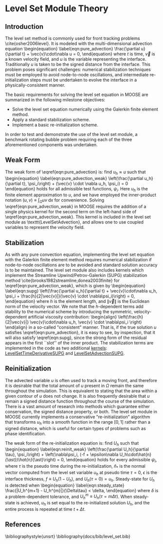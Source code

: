 # Level Set Module Theory
## Introduction
The level set method is commonly used for front tracking problems \cite{osher2006level}. It
is modeled with the multi-dimensional advection equation
\begin{equation}
  \label{eqn:pure_advection}
  \frac{\partial u}{\partial t} + \vec{v}\cdot\nabla u = 0,
\end{equation}
where $t$ is time, $\vec{v}$ is a known velocity field, and $u$ is the
variable representing the interface. Traditionally $u$ is taken to be
the signed distance from the interface.  This problem poses
significant challenges: numerical stabilization techniques must be
employed to avoid node-to-node oscillations, and intermediate
re-initialization steps must be undertaken to evolve the interface in
a physically-consistent manner.

The basic requirements for solving the level set equation in MOOSE are
summarized in the following milestone objectives:

* Solve the level set equation numerically using the Galerkin finite element method.
* Apply a standard stabilization scheme.
* Implement a basic re-initialization scheme.

In order to test and demonstrate the use of the level set module, a benchmark
rotating bubble problem requiring each of the three aforementioned
components was undertaken.

## Weak Form

The weak form of \eqref{eqn:pure_advection} is: find $u_h \approx u$ such that
\begin{equation}
  \label{eqn:pure_advection_weak}
  \left(\frac{\partial u_h}{\partial t}, \psi_i\right) + (\vec{v} \cdot \nabla u_h, \psi_i) = 0
\end{equation}
holds for all admissible test functions, $\psi_i$.  Here $u_h$ is the
finite element approximation to $u$, and we have employed the
inner-product notation $(u,v) \equiv \int_{\Omega} uv \;\text{d}x$ for
convenience.  Solving \eqref{eqn:pure_advection_weak} in MOOSE
requires the addition of a single physics kernel for the second term
on the left-hand side of \eqref{eqn:pure_advection_weak}. This kernel
is included in the level set module as \texttt{LevelSetAdvection}, and
allows one to use coupled variables to represent the velocity field.

## Stabilization

As with any pure convection equation, implementing the level set
equation with the Galerkin finite element method requires numerical
stabilization if node-to-node oscillations are to be avoided and
standard solution accuracy is to be maintained.  The level set module also
includes kernels which implement the Streamline Upwind/Petrov-Galerkin
(SUPG) stabilization method \cite{brooks1982streamline,donea2003finite}
for \eqref{eqn:pure_advection_weak}, which is given by
\begin{equation}
  \label{eqn:supg}
  \left(\frac{\partial u_h}{\partial t} + \vec{v}\cdot\nabla u_h, \psi_i + \frac{h}{2\|\vec{v}\|}(\vec{v} \cdot \nabla\psi_i)\right) = 0,
\end{equation}
where $h$ is the element length, and $\|\vec{v}\|$ is the Euclidean
norm of the velocity vector.  We note that the $h$-dependent terms add
stability to the numerical scheme by introducing the
symmetric, velocity-dependent artificial viscosity contribution:
\begin{align}
  \left(\frac{h}{2\|\vec{v}\|} \vec{v}\cdot\nabla u_h, \vec{v} \cdot \nabla\psi_i \right)
\end{align}
in a so-called "consistent" manner.  That is, if the true solution
$u$ satisfies \eqref{eqn:pure_advection}, it is easy to see, by
inspection, that it will also satisfy \eqref{eqn:supg}, since the
strong form of the residual appears in the first ``slot'' of the
inner product.  The stabilization terms are implemented in the code as
two additional [kernels](systems/Kernels/index.md): [LevelSetTimeDerivativeSUPG](level_set/LevelSetTimeDerivativeSUPG.md) and
[LevelSetAdvectionSUPG](level_set/LevelSetAdvectionSUPG.md).

## Reinitialization

The advected variable $u$ is often used to track a moving front, and
therefore it is desirable that the total amount of $u$ present in
$\Omega$ remain the same throughout the simulation.  This is
equivalent to stating that the area within a given contour of $u$
does not change. It is also frequently desirable that $u$ remain a
signed distance function throughout the course of the simulation.
There is a vast amount of research into methods which guarantee either
conservation, the signed distance property, or both.  The level set
module in MOOSE currently implements a conservative
"re-initialization" algorithm that transforms $u_h$ into a smooth
function in the range $[0, 1]$ rather than a signed distance, which is
useful for certain types of problems such as phase identification.

The weak form of the re-initialization equation is: find $U_h$ such that
\begin{equation}
  \label{eqn:reinit_weak}
  \left(\frac{\partial U_h}{\partial \tau}, \psi_i\right) + \left(\nabla\psi_i, (-f + \epsilon\nabla U_h\cdot\hat{n}_{\ast})\hat{n}_{\ast}\right) = 0,
\end{equation}
holds for every admissible $\psi_i$, where $\tau$ is the pseudo time
during the re-initialization, $\hat{n}_{\ast}$ is the normal vector
computed from the level set variable $u_h$ at pseudo time $\tau=0$,
$\epsilon$ is the interface thickness, $f\equiv U_h(1-U_h)$, and
$U_h(\tau=0) = u_h$. Steady-state for $U_h$ is detected when
\begin{equation}
  \label{eqn:steady_state}
  \frac{\|U_h^{m+1} - U_h^{m}\|}{\Delta\tau} < \delta,
\end{equation}
where $\delta$ is a problem-dependent tolerance, and $U_h^m \equiv
U_h(\tau=m\Delta \tau)$.  When steady-state is achieved, $u_h$ is set
equal to the re-initialized solution $U_h$, and the entire process
is repeated at time $t+\Delta t$.

## References
\bibliographystyle{unsrt}
\bibliography{docs/bib/level_set.bib}
